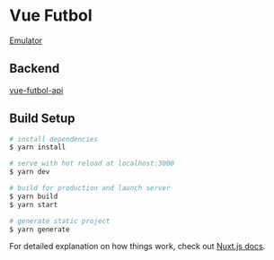 # Vue Futbol

[Emulator](http://www.clasicosbasicos.org/juegos/deportes/pc-futbol-50)

## Backend

[vue-futbol-api](https://github.com/disitec/vue-futbol-api)

## Build Setup

```bash
# install dependencies
$ yarn install

# serve with hot reload at localhost:3000
$ yarn dev

# build for production and launch server
$ yarn build
$ yarn start

# generate static project
$ yarn generate
```

For detailed explanation on how things work, check out [Nuxt.js docs](https://nuxtjs.org).
